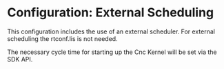 # Configuration: External Scheduling

This configuration includes the use of an external scheduler. For external scheduling the rtconf.lis is not needed.

The necessary cycle time for starting up the Cnc Kernel will be set via the SDK API.
